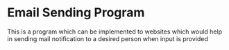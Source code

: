 # Email Sending Program
This is a program which can be implemented to websites which would help in sending mail notification to a desired person when input is provided
